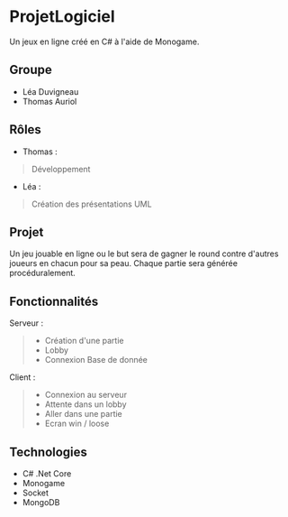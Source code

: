 # ProjetLogiciel
Un jeux en ligne créé en C# à l'aide de Monogame.

## Groupe
- Léa Duvigneau
- Thomas Auriol

## Rôles
- Thomas :
> Développement
- Léa :
> Création des présentations
> UML

## Projet
Un jeu jouable en ligne ou le but sera de gagner le round contre d'autres joueurs en chacun pour sa peau.
Chaque partie sera générée procéduralement.

## Fonctionnalités
Serveur :
>- Création d'une partie
>- Lobby
>- Connexion Base de donnée

Client :
>- Connexion au serveur
>- Attente dans un lobby
>- Aller dans une partie
>- Ecran win / loose


## Technologies
- C# .Net Core
- Monogame
- Socket
- MongoDB